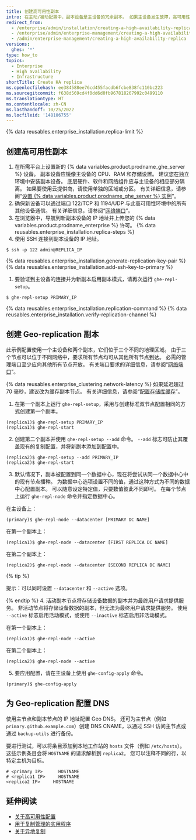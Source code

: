 ```yaml
---
title: 创建高可用性副本
intro: 在主动/被动配置中，副本设备是主设备的冗余副本。 如果主设备发生故障，高可用性模式允许副本作为主设备运行，从而最大限度地减少服务中断。
redirect_from:
  - /enterprise/admin/installation/creating-a-high-availability-replica
  - /enterprise/admin/enterprise-management/creating-a-high-availability-replica
  - /admin/enterprise-management/creating-a-high-availability-replica
versions:
  ghes: '*'
type: how_to
topics:
  - Enterprise
  - High availability
  - Infrastructure
shortTitle: Create HA replica
ms.openlocfilehash: ee384588ee76cd455facdb6fcbe838fc110bc223
ms.sourcegitcommit: f638d569cd4f0dd6d0fb967818267992c0499110
ms.translationtype: HT
ms.contentlocale: zh-CN
ms.lasthandoff: 10/25/2022
ms.locfileid: '148106755'
---
```

{% data reusables.enterprise_installation.replica-limit %}

## 创建高可用性副本

1. 在所需平台上设置新的 {% data variables.product.prodname_ghe_server %} 设备。 副本设备应镜像主设备的 CPU、RAM 和存储设置。 建议您在独立环境中安装副本设备。 底层硬件、软件和网络组件应与主设备的相应部分隔离。 如果要使用云提供商，请使用单独的区域或分区。 有关详细信息，请参阅“[设置 {% data variables.product.prodname_ghe_server %} 实例](/enterprise/admin/guides/installation/setting-up-a-github-enterprise-server-instance)”。
1. 确保新设备可以通过端口 122/TCP 和 1194/UDP 与此高可用性环境中的所有其他设备通信。 有关详细信息，请参阅“[网络端口](/admin/configuration/configuring-network-settings/network-ports#administrative-ports)”。
1. 在浏览器中，导航到新副本设备的 IP 地址并上传您的 {% data variables.product.prodname_enterprise %} 许可。
{% data reusables.enterprise_installation.replica-steps %}
1. 使用 SSH 连接到副本设备的 IP 地址。
  ```shell
  $ ssh -p 122 admin@REPLICA_IP
  ```
{% data reusables.enterprise_installation.generate-replication-key-pair %} {% data reusables.enterprise_installation.add-ssh-key-to-primary %}
1. 要验证到主设备的连接并为新副本启用副本模式，请再次运行 `ghe-repl-setup`。
  ```shell
  $ ghe-repl-setup PRIMARY_IP
  ```
{% data reusables.enterprise_installation.replication-command %} {% data reusables.enterprise_installation.verify-replication-channel %}

## 创建 Geo-replication 副本

此示例配置使用一个主设备和两个副本，它们位于三个不同的地理区域。 由于三个节点可以位于不同网络中，要求所有节点均可从其他所有节点到达。 必需的管理端口至少应向其他所有节点开放。 有关端口要求的详细信息，请参阅“[网络端口](/enterprise/admin/guides/installation/network-ports/#administrative-ports)”。

{% data reusables.enterprise_clustering.network-latency %} 如果延迟超过 70 毫秒，建议改为缓存副本节点。 有关详细信息，请参阅“[配置存储库缓存](/admin/enterprise-management/caching-repositories/configuring-a-repository-cache)”。

1. 在第一个副本上运行 `ghe-repl-setup`，采用与创建标准双节点配置相同的方式创建第一个副本。
  ```shell
  (replica1)$ ghe-repl-setup PRIMARY_IP
  (replica1)$ ghe-repl-start
  ```
2. 创建第二个副本并使用 `ghe-repl-setup --add` 命令。 `--add` 标志可防止其覆盖现有的复制配置，并将新副本添加到配置中。
  ```shell
  (replica2)$ ghe-repl-setup --add PRIMARY_IP
  (replica2)$ ghe-repl-start
  ```
3. 默认情况下，副本被配置到同一个数据中心，现在将尝试从同一个数据中心中的现有节点播种。 为数据中心选项设置不同的值，通过这种方式为不同的数据中心配置副本。 可以随意设定特定值，只要数值彼此不同即可。 在每个节点上运行 `ghe-repl-node` 命令并指定数据中心。

  在主设备上：
  ```shell
  (primary)$ ghe-repl-node --datacenter [PRIMARY DC NAME]
  ```
  在第一个副本上：
  ```shell
  (replica1)$ ghe-repl-node --datacenter [FIRST REPLICA DC NAME]
  ```
  在第二个副本上：
  ```shell
  (replica2)$ ghe-repl-node --datacenter [SECOND REPLICA DC NAME]
  ```
  {% tip %}

  提示：可以同时设置 `--datacenter` 和 `--active` 选项。

  {% endtip %}
4. 活动副本节点将存储设备数据的副本并为最终用户请求提供服务。 非活动节点将存储设备数据的副本，但无法为最终用户请求提供服务。 使用 `--active` 标志启用活动模式，或使用 `--inactive` 标志启用非活动模式。

  在第一个副本上：
  ```shell
  (replica1)$ ghe-repl-node --active
  ```
  在第二个副本上：
  ```shell
  (replica2)$ ghe-repl-node --active
  ```
5. 要应用配置，请在主设备上使用 `ghe-config-apply` 命令。
  ```shell
  (primary)$ ghe-config-apply
  ```

## 为 Geo-replication 配置 DNS

使用主节点和副本节点的 IP 地址配置 Geo DNS。 还可为主节点（例如 `primary.github.example.com`）创建 DNS CNAME，以通过 SSH 访问主节点或通过 `backup-utils` 进行备份。

要进行测试，可以将条目添加到本地工作站的 `hosts` 文件（例如 `/etc/hosts`）。 这些示例条目会将 `HOSTNAME` 的请求解析到 `replica2`。 您可以注释不同的行，以特定主机为目标。

```
# <primary IP>      HOSTNAME 
# <replica1 IP>     HOSTNAME 
<replica2 IP>     HOSTNAME 
```

## 延伸阅读

- [关于高可用性配置](/enterprise/admin/guides/installation/about-high-availability-configuration)
- [用于复制管理的实用程序](/enterprise/admin/guides/installation/about-high-availability-configuration/#utilities-for-replication-management)
- [关于异地复制](/enterprise/admin/guides/installation/about-geo-replication/)
